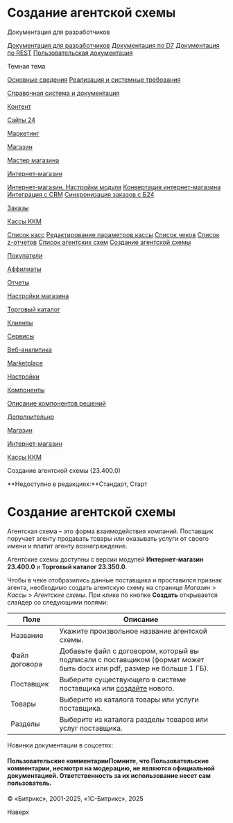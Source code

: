 # Создание агентской схемы

Документация для разработчиков

[Документация для разработчиков](https://dev.1c-bitrix.ru/api_help/)
[Документация по D7](https://dev.1c-bitrix.ru/api_d7/)
[Документация по REST](https://dev.1c-bitrix.ru/rest_help/)
[Пользовательская документация](https://dev.1c-bitrix.ru/user_help/)

Темная тема

[Основные сведения](/user_help/index.php)
[Реализация и системные требования](/user_help/reqintro.php)

[Справочная система и документация](/user_help/help/index.php)

[Контент](/user_help/content/index.php)

[Сайты 24](/user_help/sites24/index.php)

[Маркетинг](/user_help/marketing/index.php)

[Магазин](/user_help/store/index.php)

[Мастер магазина](/user_help/store/storeassist.php)

[Интернет-магазин](/user_help/store/sale/index.php)

[Интернет-магазин. Настройки модуля](/user_help/store/sale/settings_sale.php)
[Конвертация интернет-магазина](/user_help/store/sale/sale_converter.php)
[Интеграция с CRM](/user_help/store/sale/sale_crm.php)
[Синхронизация заказов с Б24](/user_help/store/sale/sale_order_crm.php)

[Заказы](/user_help/store/sale/orders/index.php)

[Кассы ККМ](/user_help/store/sale/cashbox/index.php)

[Список касс](/user_help/store/sale/cashbox/sale_cashbox_list.php)
[Редактирование параметров кассы](/user_help/store/sale/cashbox/sale_cashbox_edit.php)
[Список чеков](/user_help/store/sale/cashbox/sale_cashbox_check.php)
[Список z-отчетов](/user_help/store/sale/cashbox/sale_cashbox_zreport.php)
[Список агентских схем](/user_help/store/sale/cashbox/agent_contract_list.php)
[Создание агентской схемы](/user_help/store/sale/cashbox/agent_contract.php)

[Покупатели](/user_help/store/sale/user_accounts/index.php)

[Аффилиаты](/user_help/store/sale/affiliates/index.php)

[Отчеты](/user_help/store/sale/statistic/index.php)

[Настройки магазина](/user_help/store/sale/settings/index.php)

[Торговый каталог](/user_help/store/catalog/index.php)

[Клиенты](/user_help/clients/index.php)

[Сервисы](/user_help/service/index.php)

[Веб-аналитика](/user_help/statistic/index.php)

[Marketplace](/user_help/marketplace/index.php)

[Настройки](/user_help/settings/index.php)

[Компоненты](/user_help/components/index.php)

[Описание компонентов решений](/user_help/description_decisions/index.php)

[Дополнительно](/user_help/additional/index.php)

[Магазин](/user_help/store/index.php)

[Интернет-магазин](/user_help/store/sale/index.php)

[Кассы ККМ](/user_help/store/sale/cashbox/index.php)

Создание агентской схемы (23.400.0)

**Недоступно в редакциях:**Стандарт, Старт

# Создание агентской схемы

Агентская схема – это форма взаимодействия компаний. Поставщик поручает агенту продавать товары или оказывать услуги от своего имени и платит агенту вознаграждение.

Агентские схемы доступны с версии модулей **Интернет-магазин 23.400.0** и **Торговый каталог 23.350.0**.

Чтобы в чеке отобразились данные поставщика и проставился признак агента, необходимо создать агентскую схему на странице *Магазин* > *Кассы* > *Агентские схемы*. При клике по кнопке **Создать** открывается слайдер со следующими полями:

| Поле | Описание |
| --- | --- |
| Название | Укажите произвольное название агентской схемы. |
| Файл договора | Добавьте файл с договором, который вы подписали с поставщиком (формат может быть docx или pdf, размер не больше 1 ГБ). |
| Поставщик | Выберите существующего в системе поставщика или [создайте](/user_help/store/catalog/warehouse/create_supplier.php) нового. |
| Товары | Выберите из каталога товары или услуги поставщика. |
| Разделы | Выберите из каталога разделы товаров или услуг поставщика. |

Новинки документации в соцсетях:

#### Пользовательские комментарииПомните, что Пользовательские комментарии, несмотря на модерацию, не являются официальной документацией. Ответственность за их использование несет сам пользователь.

© «Битрикс», 2001-2025, «1С-Битрикс», 2025

Наверх